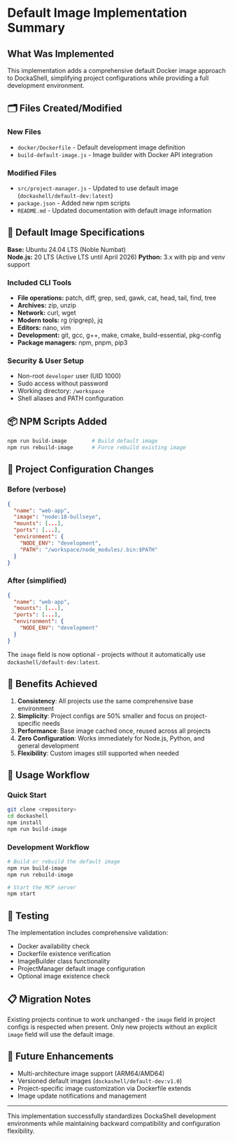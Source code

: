 # Default Image Implementation Summary

## What Was Implemented

This implementation adds a comprehensive default Docker image approach to DockaShell, simplifying project configurations while providing a full development environment.

## 🗂️ Files Created/Modified

### New Files

- `docker/Dockerfile` - Default development image definition
- `build-default-image.js` - Image builder with Docker API integration

### Modified Files

- `src/project-manager.js` - Updated to use default image (`dockashell/default-dev:latest`)
- `package.json` - Added new npm scripts
- `README.md` - Updated documentation with default image information

## 🐳 Default Image Specifications

**Base:** Ubuntu 24.04 LTS (Noble Numbat)  
**Node.js:** 20 LTS (Active LTS until April 2026) **Python:** 3.x with pip and venv support

### Included CLI Tools

- **File operations:** patch, diff, grep, sed, gawk, cat, head, tail, find, tree
- **Archives:** zip, unzip
- **Network:** curl, wget
- **Modern tools:** rg (ripgrep), jq
- **Editors:** nano, vim
- **Development:** git, gcc, g++, make, cmake, build-essential, pkg-config
- **Package managers:** npm, pnpm, pip3

### Security & User Setup

- Non-root `developer` user (UID 1000)
- Sudo access without password
- Working directory: `/workspace`
- Shell aliases and PATH configuration

## 📦 NPM Scripts Added

```bash
npm run build-image        # Build default image
npm run rebuild-image      # Force rebuild existing image
```

## 🔄 Project Configuration Changes

### Before (verbose)

```json
{
  "name": "web-app",
  "image": "node:18-bullseye",
  "mounts": [...],
  "ports": [...],
  "environment": {
    "NODE_ENV": "development",
    "PATH": "/workspace/node_modules/.bin:$PATH"
  }
}
```

### After (simplified)

```json
{
  "name": "web-app",
  "mounts": [...],
  "ports": [...],
  "environment": {
    "NODE_ENV": "development"
  }
}
```

The `image` field is now optional - projects without it automatically use `dockashell/default-dev:latest`.

## 🎯 Benefits Achieved

1. **Consistency**: All projects use the same comprehensive base environment
2. **Simplicity**: Project configs are 50% smaller and focus on project-specific needs
3. **Performance**: Base image cached once, reused across all projects
4. **Zero Configuration**: Works immediately for Node.js, Python, and general development
5. **Flexibility**: Custom images still supported when needed

## 🚀 Usage Workflow

### Quick Start

```bash
git clone <repository>
cd dockashell
npm install
npm run build-image
```

### Development Workflow

```bash
# Build or rebuild the default image
npm run build-image
npm run rebuild-image

# Start the MCP server
npm start
```

## 🧪 Testing

The implementation includes comprehensive validation:

- Docker availability check
- Dockerfile existence verification
- ImageBuilder class functionality
- ProjectManager default image configuration
- Optional image existence check

## 📋 Migration Notes

Existing projects continue to work unchanged - the `image` field in project configs is respected when present. Only new projects without an explicit `image` field will use the default image.

## 🔮 Future Enhancements

- Multi-architecture image support (ARM64/AMD64)
- Versioned default images (`dockashell/default-dev:v1.0`)
- Project-specific image customization via Dockerfile extends
- Image update notifications and management

---

This implementation successfully standardizes DockaShell development environments while maintaining backward compatibility and configuration flexibility.
